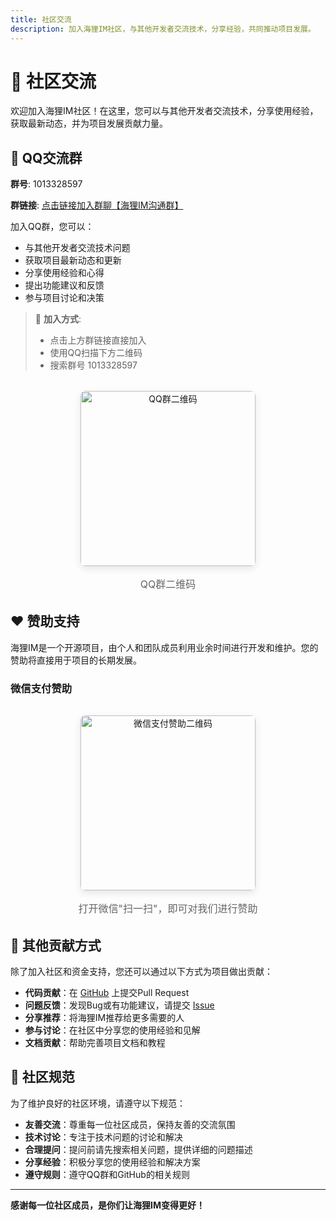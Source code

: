 ```yaml
---
title: 社区交流
description: 加入海狸IM社区，与其他开发者交流技术，分享经验，共同推动项目发展。
---
```


# 🤝 社区交流

欢迎加入海狸IM社区！在这里，您可以与其他开发者交流技术，分享使用经验，获取最新动态，并为项目发展贡献力量。

## 💬 QQ交流群

**群号**: 1013328597

**群链接**: [点击链接加入群聊【海狸IM沟通群】](https://qm.qq.com/q/EgPWoboWH0)

加入QQ群，您可以：
- 与其他开发者交流技术问题
- 获取项目最新动态和更新
- 分享使用经验和心得
- 提出功能建议和反馈
- 参与项目讨论和决策

> 📱 **加入方式**: 
> - 点击上方群链接直接加入
> - 使用QQ扫描下方二维码
> - 搜索群号 1013328597

<div style="text-align: center; margin: 2rem 0;">
  <img src="/wxQcode.JPG" alt="QQ群二维码" style="width: 280px; border-radius: 8px; box-shadow: 0 4px 12px rgba(0,0,0,0.1);">
  <p style="margin-top: 1rem; font-size: 1rem; color: #666;">QQ群二维码</p>
</div>

## ❤️ 赞助支持

海狸IM是一个开源项目，由个人和团队成员利用业余时间进行开发和维护。您的赞助将直接用于项目的长期发展。

### 微信支付赞助

<div style="text-align: center; margin: 2rem 0;">
  <img src="/money/wechat.jpg" alt="微信支付赞助二维码" style="width: 280px; border-radius: 8px; box-shadow: 0 4px 12px rgba(0,0,0,0.1);">
  <p style="margin-top: 1rem; font-size: 1rem; color: #666;">打开微信"扫一扫"，即可对我们进行赞助</p>
</div>

## 🚀 其他贡献方式

除了加入社区和资金支持，您还可以通过以下方式为项目做出贡献：

- **代码贡献**：在 [GitHub](https://github.com/wsrh8888/beaver-server) 上提交Pull Request
- **问题反馈**：发现Bug或有功能建议，请提交 [Issue](https://github.com/wsrh8888/beaver-server/issues)
- **分享推荐**：将海狸IM推荐给更多需要的人
- **参与讨论**：在社区中分享您的使用经验和见解
- **文档贡献**：帮助完善项目文档和教程

## 📢 社区规范

为了维护良好的社区环境，请遵守以下规范：

- **友善交流**：尊重每一位社区成员，保持友善的交流氛围
- **技术讨论**：专注于技术问题的讨论和解决
- **合理提问**：提问前请先搜索相关问题，提供详细的问题描述
- **分享经验**：积极分享您的使用经验和解决方案
- **遵守规则**：遵守QQ群和GitHub的相关规则

---

**感谢每一位社区成员，是你们让海狸IM变得更好！** 